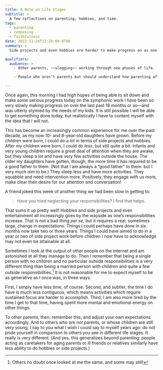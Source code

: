 ```yaml
---
title: A Note on Life Stages
subtitle: >
  A few reflections on parenting, hobbies, and time.
tags:
  - parenting
  - composing
  - faithfulness
date: 2022-11-26T12:26:00-0700
summary: >
  Side projects and even hobbies are harder to make progress on as one’s kids grow up.

qualifiers:
  audience: >
    - Other parents, ~~slogging~~ working through new phases of life.

    - People who aren’t parents but should understand how parenting affects life.

---
```


Once again, this morning I had high hopes of being able to sit down and make some serious progress today on the symphonic work I have been so very slowly making progress on over the last past 18 months or so—and was utterly stymied by the needs of my kids. It is still possible I will be able to get something done today, but realistically I have to content myself with the idea that I will not.

This has become an increasingly common experience for me over the past decade, as my now 10- and 8-year-old daughters have grown. Before my children were born, I could do a *lot* in terms of side projects and hobbies. After my children were born, I could do *less*, but still quite a bit. Infants and very young children require a great deal of attention when they are awake, but they sleep a lot and have very few activities outside the house. The older my daughters have gotten, though, the more time it has required to be a good father to them. (Not that I am always a “good father” to them: but I very much *aim* to be.) They sleep less and have more activities. They squabble and need intervention more. Positively, they engage with us more, make clear their desire for our attention and conversation!

A friend joked this week of another thing we had been slow in getting to:

> Have you tried neglecting your responsibilities? I find that helps.

That sums it up pretty well! Hobbies and side projects and even entertainment all increasingly goes by the wayside as one’s responsibilities increase. That is not a bad thing _per se_, but it requires a real, sometimes large, change in expectations. Things I could perhaps have done in six months now take two or three years. Things I could have aimed to do in a year or two of side project work before children I now have to acknowledge may not even be attainable at all.

Sometimes I look at the output of other people on the internet and am astonished at all they manage to do. Then I remember that being a single person with no children and no particular outside responsibilities is a very different thing than being a married person with children and quite a few outside responsibilities.[^at-me] It is not reasonable for me to expect myself to be as generative as I once was, in three ways.

[^at-me]: Others no doubt once looked at me the same, and some may still!

First, I simply have less time, of course. Second, and subtler, the time I do have is much less contiguous, which means activities which require sustained focus are harder to accomplish. Third, I am also more tired by the time I get to that time, having spent more mental and emotional energy on other things.

To other parents, then: remember this, and adjust your own expectations accordingly. And to others who are *not* parents, or whose children are still very young, I say to you what I wish I could say to myself years ago: do not pride yourself in comparison to others you see in different life stages. It really is very different. (And yes, this generalizes beyond parenting: people acting as caretakers for aging parents or ill friends or relatives similarly have less ability to do hobbies or side projects.)
